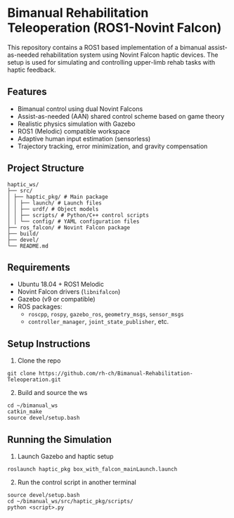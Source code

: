 # Bimanual Rehabilitation Teleoperation (ROS1-Novint Falcon)

This repository contains a ROS1 based implementation of a bimanual assist-as-needed rehabilitation system using Novint Falcon haptic devices. The setup is used for simulating and controlling upper-limb rehab tasks with haptic feedback.


## Features

- Bimanual control using dual Novint Falcons
- Assist-as-needed (AAN) shared control scheme based on game theory
- Realistic physics simulation with Gazebo
- ROS1 (Melodic) compatible workspace
- Adaptive human input estimation (sensorless)
- Trajectory tracking, error minimization, and gravity compensation

## Project Structure
```
haptic_ws/
├── src/
│ ├── haptic_pkg/ # Main package
│ │ ├── launch/ # Launch files
│ │ ├── urdf/ # Object models
│ │ ├── scripts/ # Python/C++ control scripts
│ │ └── config/ # YAML configuration files
├── ros_falcon/ # Novint Falcon package
├── build/
├── devel/
└── README.md
```

## Requirements

- Ubuntu 18.04 + ROS1 Melodic
- Novint Falcon drivers (`libnifalcon`)
- Gazebo (v9 or compatible)
- ROS packages:
  - `roscpp`, `rospy`, `gazebo_ros`, `geometry_msgs`, `sensor_msgs`
  - `controller_manager`, `joint_state_publisher`, etc.

## Setup Instructions

1. Clone the repo

```
git clone https://github.com/rh-ch/Bimanual-Rehabilitation-Teleoperation.git
```

2. Build and source the ws

```
cd ~/bimanual_ws
catkin_make
source devel/setup.bash
```

## Running the Simulation

1. Launch Gazebo and haptic setup

```
roslaunch haptic_pkg box_with_falcon_mainLaunch.launch
```

2. Run the control script in another terminal

```
source devel/setup.bash
cd ~/bimanual_ws/src/haptic_pkg/scripts/
python <script>.py
```

 
